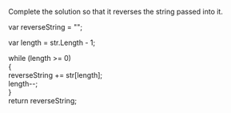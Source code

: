 Complete the solution so that it reverses the string passed into it.

var reverseString = "";

var length = str.Length - 1;

while (length >= 0)  
 {  
 reverseString += str[length];  
 length--;  
 }  
 return reverseString;
